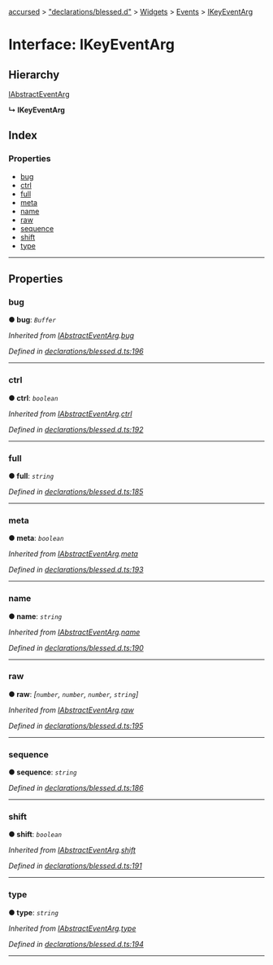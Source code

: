 [accursed](../README.md) > ["declarations/blessed.d"](../modules/_declarations_blessed_d_.md) > [Widgets](../modules/_declarations_blessed_d_.widgets.md) > [Events](../modules/_declarations_blessed_d_.widgets.events.md) > [IKeyEventArg](../interfaces/_declarations_blessed_d_.widgets.events.ikeyeventarg.md)

# Interface: IKeyEventArg

## Hierarchy

 [IAbstractEventArg](_declarations_blessed_d_.widgets.events.iabstracteventarg.md)

**↳ IKeyEventArg**

## Index

### Properties

* [bug](_declarations_blessed_d_.widgets.events.ikeyeventarg.md#bug)
* [ctrl](_declarations_blessed_d_.widgets.events.ikeyeventarg.md#ctrl)
* [full](_declarations_blessed_d_.widgets.events.ikeyeventarg.md#full)
* [meta](_declarations_blessed_d_.widgets.events.ikeyeventarg.md#meta)
* [name](_declarations_blessed_d_.widgets.events.ikeyeventarg.md#name)
* [raw](_declarations_blessed_d_.widgets.events.ikeyeventarg.md#raw)
* [sequence](_declarations_blessed_d_.widgets.events.ikeyeventarg.md#sequence)
* [shift](_declarations_blessed_d_.widgets.events.ikeyeventarg.md#shift)
* [type](_declarations_blessed_d_.widgets.events.ikeyeventarg.md#type)

---

## Properties

<a id="bug"></a>

###  bug

**● bug**: *`Buffer`*

*Inherited from [IAbstractEventArg](_declarations_blessed_d_.widgets.events.iabstracteventarg.md).[bug](_declarations_blessed_d_.widgets.events.iabstracteventarg.md#bug)*

*Defined in [declarations/blessed.d.ts:196](https://github.com/cancerberoSgx/accursed/blob/978b980/src/declarations/blessed.d.ts#L196)*

___
<a id="ctrl"></a>

###  ctrl

**● ctrl**: *`boolean`*

*Inherited from [IAbstractEventArg](_declarations_blessed_d_.widgets.events.iabstracteventarg.md).[ctrl](_declarations_blessed_d_.widgets.events.iabstracteventarg.md#ctrl)*

*Defined in [declarations/blessed.d.ts:192](https://github.com/cancerberoSgx/accursed/blob/978b980/src/declarations/blessed.d.ts#L192)*

___
<a id="full"></a>

###  full

**● full**: *`string`*

*Defined in [declarations/blessed.d.ts:185](https://github.com/cancerberoSgx/accursed/blob/978b980/src/declarations/blessed.d.ts#L185)*

___
<a id="meta"></a>

###  meta

**● meta**: *`boolean`*

*Inherited from [IAbstractEventArg](_declarations_blessed_d_.widgets.events.iabstracteventarg.md).[meta](_declarations_blessed_d_.widgets.events.iabstracteventarg.md#meta)*

*Defined in [declarations/blessed.d.ts:193](https://github.com/cancerberoSgx/accursed/blob/978b980/src/declarations/blessed.d.ts#L193)*

___
<a id="name"></a>

###  name

**● name**: *`string`*

*Inherited from [IAbstractEventArg](_declarations_blessed_d_.widgets.events.iabstracteventarg.md).[name](_declarations_blessed_d_.widgets.events.iabstracteventarg.md#name)*

*Defined in [declarations/blessed.d.ts:190](https://github.com/cancerberoSgx/accursed/blob/978b980/src/declarations/blessed.d.ts#L190)*

___
<a id="raw"></a>

###  raw

**● raw**: *[`number`, `number`, `number`, `string`]*

*Inherited from [IAbstractEventArg](_declarations_blessed_d_.widgets.events.iabstracteventarg.md).[raw](_declarations_blessed_d_.widgets.events.iabstracteventarg.md#raw)*

*Defined in [declarations/blessed.d.ts:195](https://github.com/cancerberoSgx/accursed/blob/978b980/src/declarations/blessed.d.ts#L195)*

___
<a id="sequence"></a>

###  sequence

**● sequence**: *`string`*

*Defined in [declarations/blessed.d.ts:186](https://github.com/cancerberoSgx/accursed/blob/978b980/src/declarations/blessed.d.ts#L186)*

___
<a id="shift"></a>

###  shift

**● shift**: *`boolean`*

*Inherited from [IAbstractEventArg](_declarations_blessed_d_.widgets.events.iabstracteventarg.md).[shift](_declarations_blessed_d_.widgets.events.iabstracteventarg.md#shift)*

*Defined in [declarations/blessed.d.ts:191](https://github.com/cancerberoSgx/accursed/blob/978b980/src/declarations/blessed.d.ts#L191)*

___
<a id="type"></a>

###  type

**● type**: *`string`*

*Inherited from [IAbstractEventArg](_declarations_blessed_d_.widgets.events.iabstracteventarg.md).[type](_declarations_blessed_d_.widgets.events.iabstracteventarg.md#type)*

*Defined in [declarations/blessed.d.ts:194](https://github.com/cancerberoSgx/accursed/blob/978b980/src/declarations/blessed.d.ts#L194)*

___

